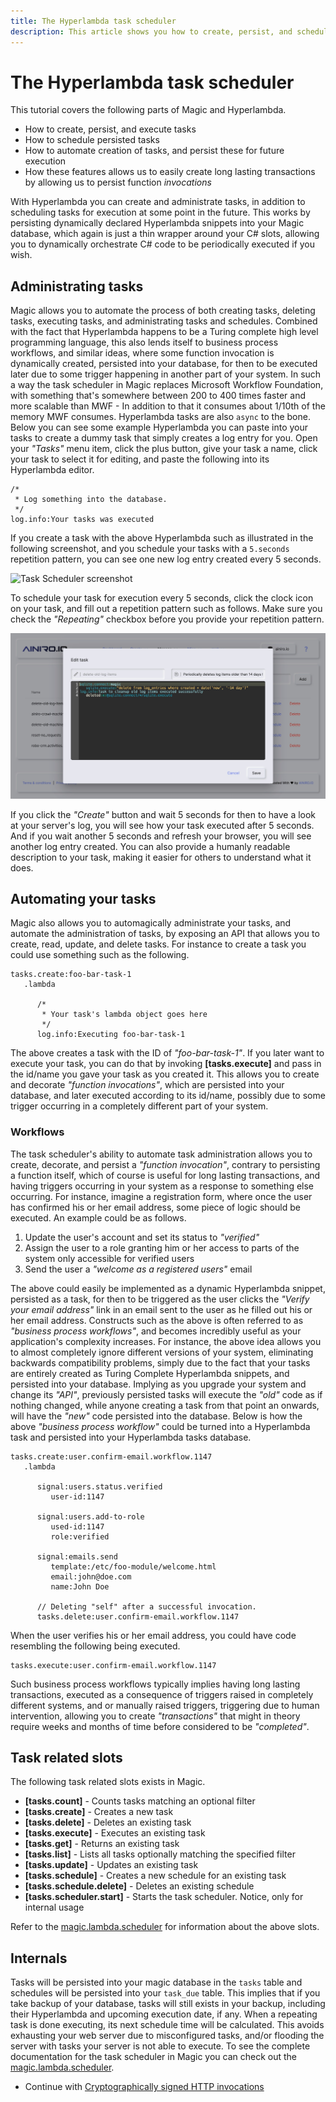 ```yaml
---
title: The Hyperlambda task scheduler
description: This article shows you how to create, persist, and schedule Hyperlambda tasks, allowing you to create scheduled Hyperlambda jobs, periodically executing, and/or trigger execution of serialised Hyperlambda invocations due to some event.
---
```


# The Hyperlambda task scheduler

This tutorial covers the following parts of Magic and Hyperlambda.

* How to create, persist, and execute tasks
* How to schedule persisted tasks
* How to automate creation of tasks, and persist these for future execution
* How these features allows us to easily create long lasting transactions by allowing us to persist function _invocations_

With Hyperlambda you can create and administrate tasks, in addition to scheduling tasks for execution at some point in
the future. This works by persisting dynamically declared Hyperlambda snippets into your Magic database, which
again is just a thin wrapper around your C# slots, allowing you to dynamically orchestrate C# code to be
periodically executed if you wish.

## Administrating tasks

Magic allows you to automate the process of both creating tasks, deleting tasks, executing tasks, and administrating
tasks and schedules.
Combined with the fact that Hyperlambda happens to be a Turing complete high level programming
language, this also lends itself to business process workflows, and similar ideas, where some function invocation
is dynamically created, persisted into your database, for then to be executed later due to some trigger happening
in another part of your system. In such a way the task scheduler in Magic replaces Microsoft Workflow
Foundation, with something that's somewhere between 200 to 400 times faster and more scalable than MWF - In addition to that it
consumes about 1/10th of the memory MWF consumes. Hyperlambda tasks are also `async` to the bone.
Below you can see some example Hyperlambda you can paste into your tasks to create a dummy task that simply
creates a log entry for you. Open your _"Tasks"_ menu item, click the plus button, give your task a name, click your task
to select it for editing, and paste the following into its Hyperlambda editor.

```
/*
 * Log something into the database.
 */
log.info:Your tasks was executed
```

If you create a task with the above Hyperlambda such as illustrated in the following screenshot, and
you schedule your tasks with a `5.seconds` repetition pattern, you can see one new log entry created every
5 seconds.

![Task Scheduler screenshot](https://raw.githubusercontent.com/polterguy/polterguy.github.io/master/images/task-scheduler.jpg)

To schedule your task for execution every 5 seconds, click the clock icon on your task, and fill out a repetition
pattern such as follows. Make sure you check the _"Repeating"_ checkbox before you provide your repetition pattern.

![Scheduling your tasks](https://raw.githubusercontent.com/polterguy/polterguy.github.io/master/images/scheduling-task.jpg)

If you click the _"Create"_ button and wait 5 seconds for then to have a look at your server's log, you will see
how your task executed after 5 seconds. And if you wait another 5 seconds and refresh your browser, you will see another
log entry created. You can also provide a humanly readable description to your task, making it easier for others
to understand what it does.

## Automating your tasks

Magic also allows you to automagically administrate your tasks, and automate the administration of tasks,
by exposing an API that allows you to create, read, update, and delete tasks. For instance to create
a task you could use something such as the following.

```
tasks.create:foo-bar-task-1
   .lambda

      /*
       * Your task's lambda object goes here
       */
      log.info:Executing foo-bar-task-1
```

The above creates a task with the ID of _"foo-bar-task-1"_. If you later want to execute your
task, you can do that by invoking **[tasks.execute]** and pass in the id/name you gave your task
as you created it. This allows you to create and decorate _"function invocations"_, which
are persisted into your database, and later executed according to its id/name, possibly due
to some trigger occurring in a completely different part of your system.

### Workflows

The task scheduler's ability to automate task administration allows you to create, decorate, and persist
a _"function invocation"_, contrary to persisting a function itself, which of course is useful for long lasting transactions,
and having triggers occurring in your system as a response to something else occurring. For instance, imagine a registration
form, where once the user has confirmed his or her email address, some piece of logic should be executed.
An example could be as follows.

1. Update the user's account and set its status to _"verified"_
2. Assign the user to a role granting him or her access to parts of the system only accessible for verified users
3. Send the user a _"welcome as a registered users"_ email

The above could easily be implemented as a dynamic Hyperlambda snippet, persisted as a task, for then
to be triggered as the user clicks the _"Verify your email address"_ link in an email sent to the user
as he filled out his or her email address. Constructs such as the above is often referred to as _"business process workflows"_,
and becomes incredibly useful as your application's complexity increases. For instance, the above idea allows
you to almost completely ignore different versions of your system, eliminating backwards compatibility problems,
simply due to the fact that your tasks are entirely created as Turing Complete Hyperlambda snippets, and
persisted into your database. Implying as you upgrade your system and change its _"API"_, previously
persisted tasks will execute the _"old"_ code as if nothing changed, while anyone creating a task from
that point an onwards, will have the _"new"_ code persisted into the database. Below
is how the above _"business process workflow"_ could be turned into a Hyperlambda task and persisted into
your Hyperlambda tasks database.

```
tasks.create:user.confirm-email.workflow.1147
   .lambda

      signal:users.status.verified
         user-id:1147

      signal:users.add-to-role
         used-id:1147
         role:verified

      signal:emails.send
         template:/etc/foo-module/welcome.html
         email:john@doe.com
         name:John Doe

      // Deleting "self" after a successful invocation.
      tasks.delete:user.confirm-email.workflow.1147
```

When the user verifies his or her email address, you could have code resembling the following being executed.

```
tasks.execute:user.confirm-email.workflow.1147
```

Such business process workflows typically implies having long lasting transactions, executed as a consequence of
triggers raised in completely different systems, and or manually raised triggers, triggering due to human intervention,
allowing you to create _"transactions"_ that might in theory require weeks and months of time before considered
to be _"completed"_.

## Task related slots

The following task related slots exists in Magic.

* __[tasks.count]__ - Counts tasks matching an optional filter
* __[tasks.create]__ - Creates a new task
* __[tasks.delete]__ - Deletes an existing task
* __[tasks.execute]__ - Executes an existing task
* __[tasks.get]__ - Returns an existing task
* __[tasks.list]__ - Lists all tasks optionally matching the specified filter
* __[tasks.update]__ - Updates an existing task
* __[tasks.schedule]__ - Creates a new schedule for an existing task
* __[tasks.schedule.delete]__ - Deletes an existing schedule
* __[tasks.scheduler.start]__ - Starts the task scheduler. Notice, only for internal usage

Refer to the [magic.lambda.scheduler](/documentation/magic.lambda.scheduler/) for information about the above slots.

## Internals

Tasks will be persisted into your magic database in the `tasks` table and schedules will be persisted
into your `task_due` table. This implies that
if you take backup of your database, tasks will still exists in your backup, including their Hyperlambda
and upcoming execution date, if any. When a repeating task is done executing, its next
schedule time will be calculated. This avoids exhausting your web server due to misconfigured tasks, and/or
flooding the server with tasks your server is not able to execute. To see the complete documentation
for the task scheduler in Magic you can check out the [magic.lambda.scheduler](/documentation/magic.lambda.scheduler/).

* Continue with [Cryptographically signed HTTP invocations](/tutorials/crypto-lambda-http/)
